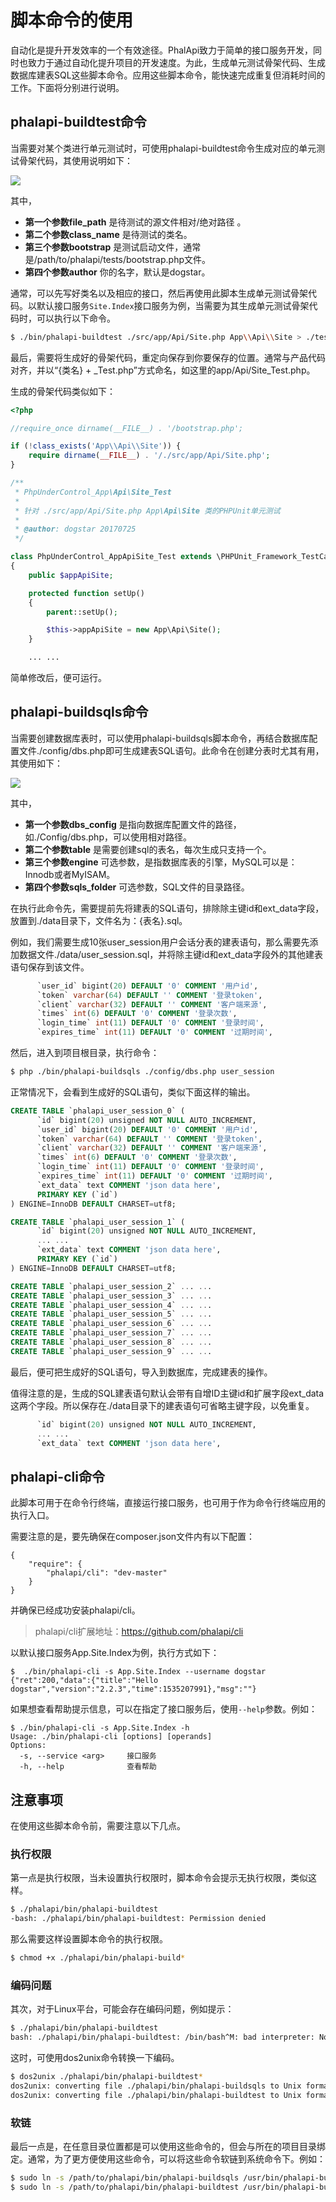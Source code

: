 # 脚本命令的使用

自动化是提升开发效率的一个有效途径。PhalApi致力于简单的接口服务开发，同时也致力于通过自动化提升项目的开发速度。为此，生成单元测试骨架代码、生成数据库建表SQL这些脚本命令。应用这些脚本命令，能快速完成重复但消耗时间的工作。下面将分别进行说明。  

## phalapi-buildtest命令

当需要对某个类进行单元测试时，可使用phalapi-buildtest命令生成对应的单元测试骨架代码，其使用说明如下：  

![](http://cdn7.phalapi.net/20170725232117_3fb828887ae30e22c8d4f02aa5d9aa26)  
 
  
其中，

 + **第一个参数file_path**  是待测试的源文件相对/绝对路径 。 
 + **第二个参数class_name**  是待测试的类名。  
 + **第三个参数bootstrap**  是测试启动文件，通常是/path/to/phalapi/tests/bootstrap.php文件。  
 + **第四个参数author** 你的名字，默认是dogstar。  
   
通常，可以先写好类名以及相应的接口，然后再使用此脚本生成单元测试骨架代码。以默认接口服务```Site.Index```接口服务为例，当需要为其生成单元测试骨架代码时，可以执行以下命令。  
```bash
$ ./bin/phalapi-buildtest ./src/app/Api/Site.php App\\Api\\Site > ./tests/app/Api/Site_Test.php
```
  
最后，需要将生成好的骨架代码，重定向保存到你要保存的位置。通常与产品代码对齐，并以“{类名} + _Test.php”方式命名，如这里的app/Api/Site_Test.php。  

生成的骨架代码类似如下：  
```php
<?php

//require_once dirname(__FILE__) . '/bootstrap.php';

if (!class_exists('App\\Api\\Site')) {
    require dirname(__FILE__) . '/./src/app/Api/Site.php';
}

/**
 * PhpUnderControl_App\Api\Site_Test
 *
 * 针对 ./src/app/Api/Site.php App\Api\Site 类的PHPUnit单元测试
 *
 * @author: dogstar 20170725
 */

class PhpUnderControl_AppApiSite_Test extends \PHPUnit_Framework_TestCase
{
    public $appApiSite;

    protected function setUp()
    {
        parent::setUp();

        $this->appApiSite = new App\Api\Site();
    }

    ... ...
```

简单修改后，便可运行。 


## phalapi-buildsqls命令

当需要创建数据库表时，可以使用phalapi-buildsqls脚本命令，再结合数据库配置文件./config/dbs.php即可生成建表SQL语句。此命令在创建分表时尤其有用，其使用如下：  

![](http://cdn7.phalapi.net/20170725232919_e6d034485ed2c5f208d6e5b6c34ae555)  

  
其中，

 + **第一个参数dbs_config** 是指向数据库配置文件的路径，如./Config/dbs.php，可以使用相对路径。  
 + **第二个参数table**  是需要创建sql的表名，每次生成只支持一个。  
 + **第三个参数engine**  可选参数，是指数据库表的引擎，MySQL可以是：Innodb或者MyISAM。  
 + **第四个参数sqls_folder** 可选参数，SQL文件的目录路径。
  
在执行此命令先，需要提前先将建表的SQL语句，排除除主键id和ext_data字段，放置到./data目录下，文件名为：{表名}.sql。  
  
例如，我们需要生成10张user_session用户会话分表的建表语句，那么需要先添加数据文件./data/user_session.sql，并将除主键id和ext_data字段外的其他建表语句保存到该文件。   
```sql
      `user_id` bigint(20) DEFAULT '0' COMMENT '用户id',
      `token` varchar(64) DEFAULT '' COMMENT '登录token',
      `client` varchar(32) DEFAULT '' COMMENT '客户端来源',
      `times` int(6) DEFAULT '0' COMMENT '登录次数',
      `login_time` int(11) DEFAULT '0' COMMENT '登录时间',
      `expires_time` int(11) DEFAULT '0' COMMENT '过期时间',
```
  
然后，进入到项目根目录，执行命令：  
```bash
$ php ./bin/phalapi-buildsqls ./config/dbs.php user_session
```
  
正常情况下，会看到生成好的SQL语句，类似下面这样的输出。    
```sql
CREATE TABLE `phalapi_user_session_0` (
      `id` bigint(20) unsigned NOT NULL AUTO_INCREMENT,
      `user_id` bigint(20) DEFAULT '0' COMMENT '用户id',
      `token` varchar(64) DEFAULT '' COMMENT '登录token',
      `client` varchar(32) DEFAULT '' COMMENT '客户端来源',
      `times` int(6) DEFAULT '0' COMMENT '登录次数',
      `login_time` int(11) DEFAULT '0' COMMENT '登录时间',
      `expires_time` int(11) DEFAULT '0' COMMENT '过期时间',
      `ext_data` text COMMENT 'json data here',
      PRIMARY KEY (`id`)
) ENGINE=InnoDB DEFAULT CHARSET=utf8;

CREATE TABLE `phalapi_user_session_1` (
      `id` bigint(20) unsigned NOT NULL AUTO_INCREMENT,
      ... ...
      `ext_data` text COMMENT 'json data here',
      PRIMARY KEY (`id`)
) ENGINE=InnoDB DEFAULT CHARSET=utf8;

CREATE TABLE `phalapi_user_session_2` ... ...
CREATE TABLE `phalapi_user_session_3` ... ...
CREATE TABLE `phalapi_user_session_4` ... ...
CREATE TABLE `phalapi_user_session_5` ... ...
CREATE TABLE `phalapi_user_session_6` ... ...
CREATE TABLE `phalapi_user_session_7` ... ...
CREATE TABLE `phalapi_user_session_8` ... ...
CREATE TABLE `phalapi_user_session_9` ... ...
```
  
最后，便可把生成好的SQL语句，导入到数据库，完成建表的操作。  

值得注意的是，生成的SQL建表语句默认会带有自增ID主键id和扩展字段ext_data这两个字段。所以保存在./data目录下的建表语句可省略主键字段，以免重复。    
```sql
      `id` bigint(20) unsigned NOT NULL AUTO_INCREMENT,
      ... ...
      `ext_data` text COMMENT 'json data here',
```

## phalapi-cli命令

此脚本可用于在命令行终端，直接运行接口服务，也可用于作为命令行终端应用的执行入口。

需要注意的是，要先确保在composer.json文件内有以下配置：

```
{
    "require": {
        "phalapi/cli": "dev-master"
    }
}
```
并确保已经成功安装phalapi/cli。  

> phalapi/cli扩展地址：https://github.com/phalapi/cli

以默认接口服务App.Site.Index为例，执行方式如下：  

```
$  ./bin/phalapi-cli -s App.Site.Index --username dogstar
{"ret":200,"data":{"title":"Hello dogstar","version":"2.2.3","time":1535207991},"msg":""}
```

如果想查看帮助提示信息，可以在指定了接口服务后，使用```--help```参数。例如：  

```
$ ./bin/phalapi-cli -s App.Site.Index -h
Usage: ./bin/phalapi-cli [options] [operands]
Options:
  -s, --service <arg>     接口服务
  -h, --help              查看帮助
```

## 注意事项

在使用这些脚本命令前，需要注意以下几点。  

### 执行权限

第一点是执行权限，当未设置执行权限时，脚本命令会提示无执行权限，类似这样。  
```bash
$ ./phalapi/bin/phalapi-buildtest 
-bash: ./phalapi/bin/phalapi-buildtest: Permission denied
```
那么需要这样设置脚本命令的执行权限。  
```bash
$ chmod +x ./phalapi/bin/phalapi-build*
```
  
### 编码问题

其次，对于Linux平台，可能会存在编码问题，例如提示：  
```bash
$ ./phalapi/bin/phalapi-buildtest 
bash: ./phalapi/bin/phalapi-buildtest: /bin/bash^M: bad interpreter: No such file or directory
```
这时，可使用dos2unix命令转换一下编码。  
```bash
$ dos2unix ./phalapi/bin/phalapi-buildtest*
dos2unix: converting file ./phalapi/bin/phalapi-buildsqls to Unix format ...
dos2unix: converting file ./phalapi/bin/phalapi-buildtest to Unix format ...
```

### 软链

最后一点是，在任意目录位置都是可以使用这些命令的，但会与所在的项目目录绑定。通常，为了更方便使用这些命令，可以将这些命令软链到系统命令下。例如：  
```bash
$ sudo ln -s /path/to/phalapi/bin/phalapi-buildsqls /usr/bin/phalapi-buildsqls
$ sudo ln -s /path/to/phalapi/bin/phalapi-buildtest /usr/bin/phalapi-buildtest
```
